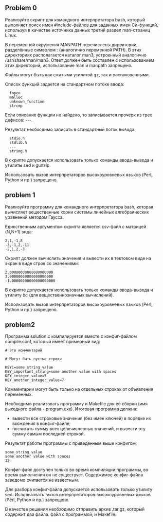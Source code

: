 ## Problem 0
 Реализуйте скрипт для командного интерпретатора bash, который выполняет поиск имен #include-файлов для заданных имен Си-функций, используя в качестве источника данных третий раздел man-страниц Linux.

В переменной окружения MANPATH перечислены директории, разделённые символом : (аналогично переменной PATH). В этих директориях располагается каталог man3, устроенный аналогично /usr/share/man/man3. Ответ должен быть составлен с использованием этих директорий, использование man и manpath запрещено.

Файлы могут быть как сжатыми утилитой gz, так и распакованными.

Список функций задается на стандартном потоке ввода:

```
  fopen
  malloc
  unknown_function
  strcmp
```

Если описание функции не найдено, то записывается прочерк из трех дефисов: ---.

Результат необходимо записать в стандартный поток вывода:

```
  stdio.h
  stdlib.h
  ...
  string.h
```

В скрипте допускается использовать только команды ввода-вывода и утилиты sed и gunzip.

Использовать вызов интерпретаторов высокоуровневых языков (Perl, Python и пр.) запрещено.

## problem 1
 Реализуйте программу для командного интерпретатора bash, которая вычисляет вещественные корни системы линейных алгебраических уравнений методом Гаусса.

Единственным аргументом скрипта является csv-файл c матрицей (N,N+1) вида:
```
2,1,-1,8
-3,-1,2,-11
-2,1,2,-3
```
Скрипт должен вычислить значения и вывести их в тектовом виде на экран в виде строк со значениями:
```
2.00000000000000000000
3.00000000000000000000
-1.00000000000000000000
```
В скрипте допускается использовать только команды ввода-вывода и утилиту bc (для вещественнозначных вычислений).

Использовать вызов интерпретаторов высокоуровневых языков (Perl, Python и пр.) запрещено.



## problem2
 Программа solution.c компилируется вместе с конфиг-файлом compile.conf, который имеет примерный вид:

```
# Это комментарий

# Могут быть пустые строки

KEY1=some_string_value
KEY_important_string=some another value with spaces
KEY_integer_value=5
KEY_another_integer_value=7
```

Комментарии могут быть только на отдельных строках от объявления переменных.

Необходимо реализовать программу и Makefile для её сборки (имя выходного файла - program.exe). Итоговая программа должна:

* вывести все строковые значения (без имен ключей) в порядке их вхождения в конфиг-файле;
* посчитать сумму всех целочисленных значений, и вывести эту сумму самым последней строкой.

Результат работы программы с приведенным выше конфигом:
```
some_string_value
some another value with spaces
12
```
Конфиг-файл доступен только во время компиляции программы, во время выполнения он не существует. Содержимое конфиг-файла заведомо считается не известным.

Для разбора конфиг-файла допускается использовать только утилиту sed. Использовать вызов интерпретаторов высокоуровневых языков (Perl, Python и пр.) запрещено.

В качестве решения необходимо отправить архив .tar.gz, который содержит два файла: файл с программой, и Makefile.

